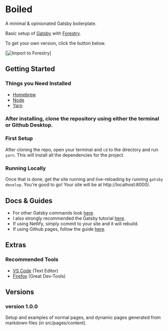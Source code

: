 # Boiled
A minimal & opinionated Gatsby boilerplate.

Basic setup of [Gatsby](https://www.gatsbyjs.org/) with [Forestry](https://forestry.io/).

To get your own version, click the button below.

[![Import to Forestry](https://app.netlify.com/start/deploy?repository=https://github.com/huntercaron/boiled-forestry)]

<!-- [![Deploy to Netlify](https://www.netlify.com/img/deploy/button.svg)](https://app.netlify.com/start/deploy?repository=https://github.com/huntercaron/boiled-forestry) -->


## Getting Started

### Things you Need Installed
- [Homebrew](https://brew.sh/)
- [Node](https://nodejs.org/en/download/)
- [Yarn](https://yarnpkg.com/en/docs/install)

### After installing, clone the repository using either the terminal or Github Desktop.

### First Setup

After cloning the repo, open your terminal and `cd` to the directory and run `yarn`.
This will install all the dependencies for the project.

### Running Locally

Once that is done, get the site running and live-reloading by running `gatsby develop`.
You're good to go! Your site will be at http://localhost:8000/.


## Docs & Guides
- For other Gatsby commands look [here](https://www.gatsbyjs.org/docs/).
- I also strongly recommended the Gatsby tutorial [here](https://www.gatsbyjs.org/tutorial/).
- If using Netlify, simply commit to your site and it will rebuild.
- If using Github pages, follow the guide [here](https://www.gatsbyjs.org/docs/deploy-gatsby/#github-pages).

## Extras
### Recommended Tools
* [VS Code](https://code.visualstudio.com/) \(Text Editor\)
* [Firefox](https://www.mozilla.org/en-US/firefox/) \(Great Dev-Tools\)

## Versions
### version 1.0.0
Setup and examples of normal pages, and dynamic pages generated from markdown files (in src/pages/content).
